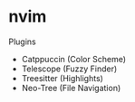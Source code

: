 # nvim
Plugins
- Catppuccin (Color Scheme)
- Telescope (Fuzzy Finder)
- Treesitter (Highlights)
- Neo-Tree (File Navigation)
